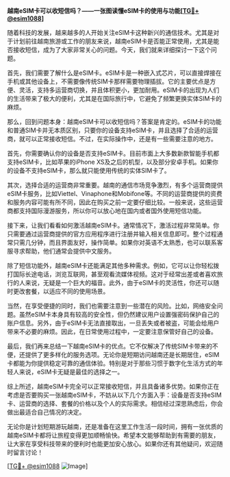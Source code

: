 **越南eSIM卡可以收短信吗？——一张图读懂eSIM卡的使用与功能[[TG💪+ @esim1088](https://t.me/s/esim1088)]**

随着科技的发展，越来越多的人开始关注eSIM卡这种新兴的通信技术。尤其是对于计划前往越南旅游或工作的朋友来说，越南eSIM卡是否能正常使用，尤其是能否接收短信，成为了大家非常关心的问题。今天，我们就来详细探讨一下这个问题。

首先，我们需要了解什么是eSIM卡。eSIM卡是一种嵌入式芯片，可以直接焊接在手机或其他设备上，不需要像传统SIM卡那样需要物理插拔。它的主要优点是方便、灵活，支持多运营商切换，并且体积更小，更加耐用。eSIM卡的出现为人们的生活带来了极大的便利，尤其是在国际旅行中，它避免了频繁更换实体SIM卡的麻烦。

那么，回到问题本身：越南eSIM卡可以收短信吗？答案是肯定的。eSIM卡的功能和普通SIM卡并无本质区别，只要你的设备支持eSIM卡，并且选择了合适的运营商，就可以正常接收短信。不过，在实际操作中，还是有一些需要注意的地方。

首先，你需要确认你的设备是否支持eSIM卡。目前市面上大多数新款智能手机都支持eSIM卡，比如苹果的iPhone XS及之后的机型，以及部分安卓手机。如果你的设备不支持eSIM卡，那么就只能使用传统的实体SIM卡了。

其次，选择合适的运营商非常重要。越南的通信市场竞争激烈，有多个运营商提供eSIM卡服务，比如Viettel、Vinaphone和Mobifone等。不同的运营商提供的资费和服务内容可能有所不同，因此在购买之前一定要仔细比较。一般来说，这些运营商都支持国际漫游服务，所以你可以放心地在国内或者国外使用短信功能。

接下来，让我们看看如何激活越南eSIM卡。通常情况下，激活过程非常简单。你只需要通过运营商提供的官方应用程序进行注册并输入相关信息即可。整个过程通常只需几分钟，而且界面友好，操作简单。如果你对英语不太熟悉，也可以联系客服寻求帮助，他们通常会提供中文服务。

除了短信功能外，越南eSIM卡还能满足其他多种需求。例如，它可以让你轻松拨打国际长途电话，浏览互联网，甚至观看流媒体视频。这对于经常出差或者喜欢旅行的人来说，无疑是一个巨大的福音。此外，由于eSIM卡的灵活性，你还可以随时更改套餐，以适应不同的使用场景。

当然，在享受便捷的同时，我们也需要注意到一些潜在的风险。比如，网络安全问题。虽然eSIM卡本身具有较高的安全性，但仍然建议用户设置强密码保护自己的账户信息。另外，由于eSIM卡无法直接取出，一旦丢失或者被盗，可能会给用户带来不必要的麻烦。因此，在日常使用过程中，一定要注意保管好自己的设备。

最后，我们再来总结一下越南eSIM卡的优点。它不仅解决了传统SIM卡带来的不便，还提供了更多样化的服务选项。无论你是短期访问越南还是长期居住，eSIM卡都能为你提供稳定可靠的通信体验。特别是对于那些习惯于数字化生活方式的年轻人来说，eSIM卡无疑是最佳的选择之一。

综上所述，越南eSIM卡完全可以正常接收短信，并且具备诸多优势。如果你正在考虑是否要购买一张越南eSIM卡，不妨从以下几个方面入手：设备是否支持eSIM卡、运营商的选择、套餐的价格以及个人的实际需求。相信经过深思熟虑后，你会做出最适合自己情况的决定。

无论你是计划短期游玩越南，还是准备在这里工作生活一段时间，拥有一张优质的越南eSIM卡都将让旅程变得更加顺畅愉快。希望本文能够帮助到有需要的朋友，让大家在享受科技带来的便利时也能更加安心放心。如果你还有其他疑问，欢迎随时留言讨论！

[[TG💪+ @esim1088](https://t.me/s/esim1088) ![Image](https://i.postimg.cc/4NQfJmqS/Snipaste-2025-05-13-00-14-12.png)]